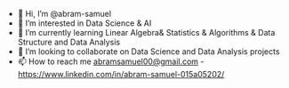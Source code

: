 - 👋 Hi, I’m @abram-samuel
- 👀 I’m interested in Data Science & AI
- 🌱 I’m currently learning Linear Algebra& Statistics & Algorithms & Data Structure and Data Analysis
- 💞️ I’m looking to collaborate on Data Science and Data Analysis projects
- 📫 How to reach me abramsamuel00@gmail.com
-https://www.linkedin.com/in/abram-samuel-015a05202/
<!---
abram-samuel/abram-samuel is a ✨ special ✨ repository because its `README.md` (this file) appears on your GitHub profile.
You can click the Preview link to take a look at your changes.
--->
